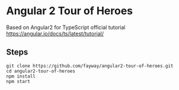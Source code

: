 # Angular 2 Tour of Heroes

Based on Angular2 for TypeScript official tutorial https://angular.io/docs/ts/latest/tutorial/ 

## Steps

```shell
git clone https://github.com/fayway/angular2-tour-of-heroes.git
cd angular2-tour-of-heroes
npm install
npm start
```
